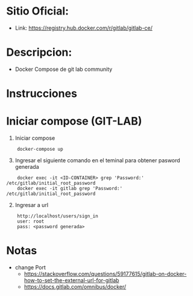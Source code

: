 # Sitio Oficial:
* Link: https://registry.hub.docker.com/r/gitlab/gitlab-ce/

# Descripcion:
* Docker Compose de git lab community

# Instrucciones
# Iniciar compose (GIT-LAB)
1. Iniciar compose
```
    docker-compose up
```
3. Ingresar el siguiente comando en el teminal para obtener pasword generada
```
    docker exec -it <ID-CONTAINER> grep 'Password:' /etc/gitlab/initial_root_password
    docker exec -it gitlab grep 'Password:' /etc/gitlab/initial_root_password
```
2. Ingresar a url
```
    http://localhost/users/sign_in
    user: root
    pass: <password generada>
```

# Notas

* change Port
    * https://stackoverflow.com/questions/59177615/gitlab-on-docker-how-to-set-the-external-url-for-gitlab
    * https://docs.gitlab.com/omnibus/docker/
